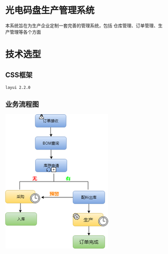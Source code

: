 # 光电码盘生产管理系统
本系统旨在为生产企业定制一套完善的管理系统，包括 仓库管理、订单管理、生产管理等各个方面
# 技术选型
## CSS框架
    layui 2.2.0

## 业务流程图
![业务流程图](https://github.com/EncodingDiskDev/ERP/blob/cqx_alter_order_page/Docs/%E7%94%9F%E4%BA%A7%E6%B5%81%E7%A8%8B%E5%9B%BE.png)

